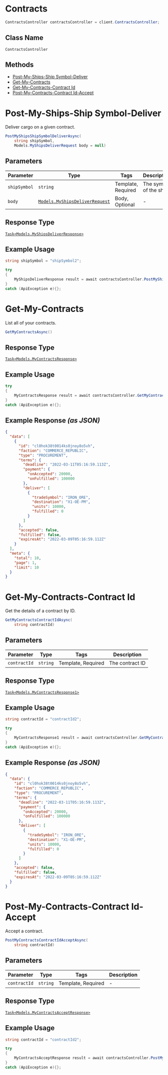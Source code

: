 # Contracts

```csharp
ContractsController contractsController = client.ContractsController;
```

## Class Name

`ContractsController`

## Methods

* [Post-My-Ships-Ship Symbol-Deliver](../../doc/controllers/contracts.md#post-my-ships-ship-symbol-deliver)
* [Get-My-Contracts](../../doc/controllers/contracts.md#get-my-contracts)
* [Get-My-Contracts-Contract Id](../../doc/controllers/contracts.md#get-my-contracts-contract-id)
* [Post-My-Contracts-Contract Id-Accept](../../doc/controllers/contracts.md#post-my-contracts-contract-id-accept)


# Post-My-Ships-Ship Symbol-Deliver

Deliver cargo on a given contract.

```csharp
PostMyShipsShipSymbolDeliverAsync(
    string shipSymbol,
    Models.MyShipsDeliverRequest body = null)
```

## Parameters

| Parameter | Type | Tags | Description |
|  --- | --- | --- | --- |
| `shipSymbol` | `string` | Template, Required | The symbol of the ship |
| `body` | [`Models.MyShipsDeliverRequest`](../../doc/models/my-ships-deliver-request.md) | Body, Optional | - |

## Response Type

[`Task<Models.MyShipsDeliverResponse>`](../../doc/models/my-ships-deliver-response.md)

## Example Usage

```csharp
string shipSymbol = "shipSymbol2";

try
{
    MyShipsDeliverResponse result = await contractsController.PostMyShipsShipSymbolDeliverAsync(shipSymbol, null);
}
catch (ApiException e){};
```


# Get-My-Contracts

List all of your contracts.

```csharp
GetMyContractsAsync()
```

## Response Type

[`Task<Models.MyContractsResponse>`](../../doc/models/my-contracts-response.md)

## Example Usage

```csharp
try
{
    MyContractsResponse result = await contractsController.GetMyContractsAsync();
}
catch (ApiException e){};
```

## Example Response *(as JSON)*

```json
{
  "data": [
    {
      "id": "cl0hok38t0014ks0jnoy8o5vh",
      "faction": "COMMERCE_REPUBLIC",
      "type": "PROCUREMENT",
      "terms": {
        "deadline": "2022-03-11T05:16:59.113Z",
        "payment": {
          "onAccepted": 20000,
          "onFulfilled": 100000
        },
        "deliver": [
          {
            "tradeSymbol": "IRON_ORE",
            "destination": "X1-OE-PM",
            "units": 10000,
            "fulfilled": 0
          }
        ]
      },
      "accepted": false,
      "fulfilled": false,
      "expiresAt": "2022-03-09T05:16:59.112Z"
    }
  ],
  "meta": {
    "total": 10,
    "page": 1,
    "limit": 10
  }
}
```


# Get-My-Contracts-Contract Id

Get the details of a contract by ID.

```csharp
GetMyContractsContractIdAsync(
    string contractId)
```

## Parameters

| Parameter | Type | Tags | Description |
|  --- | --- | --- | --- |
| `contractId` | `string` | Template, Required | The contract ID |

## Response Type

[`Task<Models.MyContractsResponse1>`](../../doc/models/my-contracts-response-1.md)

## Example Usage

```csharp
string contractId = "contractId2";

try
{
    MyContractsResponse1 result = await contractsController.GetMyContractsContractIdAsync(contractId);
}
catch (ApiException e){};
```

## Example Response *(as JSON)*

```json
{
  "data": {
    "id": "cl0hok38t0014ks0jnoy8o5vh",
    "faction": "COMMERCE_REPUBLIC",
    "type": "PROCUREMENT",
    "terms": {
      "deadline": "2022-03-11T05:16:59.113Z",
      "payment": {
        "onAccepted": 20000,
        "onFulfilled": 100000
      },
      "deliver": [
        {
          "tradeSymbol": "IRON_ORE",
          "destination": "X1-OE-PM",
          "units": 10000,
          "fulfilled": 0
        }
      ]
    },
    "accepted": false,
    "fulfilled": false,
    "expiresAt": "2022-03-09T05:16:59.112Z"
  }
}
```


# Post-My-Contracts-Contract Id-Accept

Accept a contract.

```csharp
PostMyContractsContractIdAcceptAsync(
    string contractId)
```

## Parameters

| Parameter | Type | Tags | Description |
|  --- | --- | --- | --- |
| `contractId` | `string` | Template, Required | - |

## Response Type

[`Task<Models.MyContractsAcceptResponse>`](../../doc/models/my-contracts-accept-response.md)

## Example Usage

```csharp
string contractId = "contractId2";

try
{
    MyContractsAcceptResponse result = await contractsController.PostMyContractsContractIdAcceptAsync(contractId);
}
catch (ApiException e){};
```

